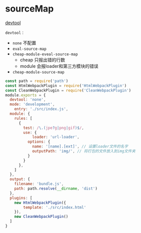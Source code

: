 # sourceMap

[devtool](https://webpack.docschina.org/configuration/devtool/#devtool)

`devtool：`

- `none`  不配置
- `eval-source-map`
- `cheap-module-eveal-source-map`
  - cheap 只报出错的行数
  - module 会报loader和第三方模块的错误
- `cheap-module-source-map`

```js
const path = require('path')
const HtmlWebpackPlugin = require('HtmlWebpackPlugin')
const CleanWebpackPlugin = require('CleanWebpackPlugin')
module.exports = {
  devtool: 'none',
  mode: 'development',
	entry: './src/index.js',
  module: {
  	rules: [
      {
      	test: /\.(jpe?g|png|gif)$/,
        use: {
        	loader: 'url-loader',
          options: {
          	name: '[name].[ext]', // 设置loader文件的名字
            outputPath: 'img/', // 将打包的文件放入到img文件夹
          }
        }
      },
    ]
  },
  output: {
  	filename: 'bundle.js',
    path: path.resolve(__dirname, 'dist')
  },
  plugins: [
  	new HtmlWebpackPlugin({
    	template: './src/index.html'
    }),
    new CleanWebpackPlugin()
  ]
}
```

